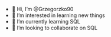 - 👋 Hi, I’m @Grzegorzko90
- 👀 I’m interested in learning new things 
- 🌱 I’m currently learning SQL
- 💞️ I’m looking to collaborate on SQL


<!---
Grzegorzko90/Grzegorzko90 is a ✨ special ✨ repository because its `README.md` (this file) appears on your GitHub profile.
You can click the Preview link to take a look at your changes.
--->
